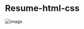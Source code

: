 # Resume-html-css


![image](https://github.com/user-attachments/assets/e23c0a4d-818e-4411-a2af-f0a730276274)
